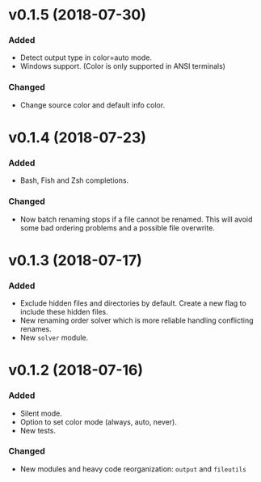 # v0.1.5 (2018-07-30)
### Added
* Detect output type in color=auto mode.
* Windows support. (Color is only supported in ANSI terminals)
### Changed
* Change source color and default info color.

# v0.1.4 (2018-07-23)
### Added
* Bash, Fish and Zsh completions.
### Changed
* Now batch renaming stops if a file cannot be renamed. This will avoid some bad
  ordering problems and a possible file overwrite.

# v0.1.3 (2018-07-17)
### Added
* Exclude hidden files and directories by default. Create a new flag to include
  these hidden files.
* New renaming order solver which is more reliable handling conflicting renames. 
* New `solver` module.

# v0.1.2 (2018-07-16)
### Added
* Silent mode.
* Option to set color mode (always, auto, never).
* New tests.

### Changed
* New modules and heavy code reorganization: `output` and `fileutils`
